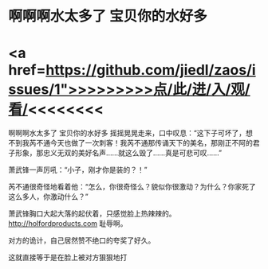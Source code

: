 # 啊啊啊水太多了 宝贝你的水好多

# <a href=https://github.com/jiedl/zaos/issues/1">>>>>>>>>点/此/进/入/观/看/<<<<<<<<</a>

啊啊啊水太多了 宝贝你的水好多
摇摇晃晃走来，口中叹息：“这下子可坏了，想不到我芮不通今天也做了一次刺客！我芮不通那传诵天下的美名，那刚正不阿的君子形象，那忠义无双的美好名声……就这么毁了……真是可悲可叹……”

萧武锋一声厉吼：“小子，刚才你是装的？！”

芮不通很奇怪地看着他：“怎么，你很奇怪么？貌似你很激动？为什么？你家死了这么多人，你激动什么？”

萧武锋胸口大起大落的起伏着，只感觉脸上热辣辣的。
http://holfordproducts.com
耻辱啊。

对方的诡计，自己居然赞不绝口的夸奖了好久。

这就直接等于是在脸上被对方狠狠地打
